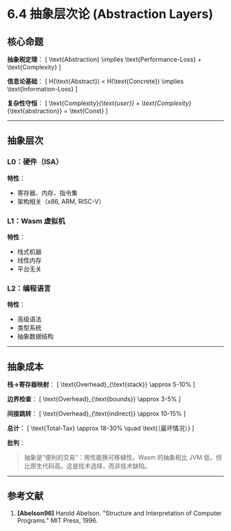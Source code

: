# 6.4 抽象层次论 (Abstraction Layers)

## 核心命题

**抽象税定理**：
\[
\text{Abstraction} \implies \text{Performance-Loss} + \text{Complexity}
\]

**信息论基础**：
\[
H(\text{Abstract}) < H(\text{Concrete}) \implies \text{Information-Loss}
\]

**复杂性守恒**：
\[
\text{Complexity}_{\text{user}} + \text{Complexity}_{\text{abstraction}} = \text{Const}
\]

---

## 抽象层次

### L0：硬件（ISA）

**特性**：

- 寄存器、内存、指令集
- 架构相关（x86, ARM, RISC-V）

### L1：Wasm 虚拟机

**特性**：

- 栈式机器
- 线性内存
- 平台无关

### L2：编程语言

**特性**：

- 高级语法
- 类型系统
- 抽象数据结构

---

## 抽象成本

**栈→寄存器映射**：
\[
\text{Overhead}_{\text{stack}} \approx 5-10\%
\]

**边界检查**：
\[
\text{Overhead}_{\text{bounds}} \approx 3-5\%
\]

**间接跳转**：
\[
\text{Overhead}_{\text{indirect}} \approx 10-15\%
\]

**总计**：
\[
\text{Total-Tax} \approx 18-30\% \quad \text{（最坏情况）}
\]

**批判**：
> 抽象是"便利的交易"：用性能换可移植性。Wasm 的抽象税比 JVM 低，但比原生代码高。这是技术选择，而非技术缺陷。

---

## 参考文献

1. **[Abelson96]** Harold Abelson. "Structure and Interpretation of Computer Programs." MIT Press, 1996.
